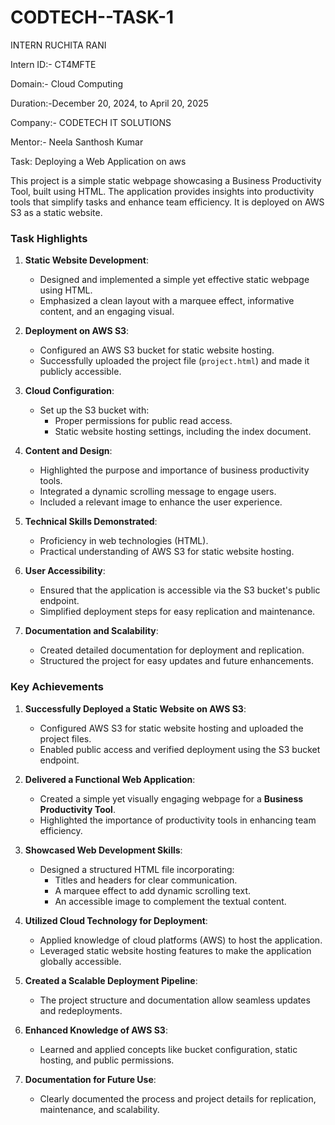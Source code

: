 # CODTECH--TASK-1

INTERN RUCHITA RANI

Intern ID:- CT4MFTE

Domain:- Cloud Computing

Duration:-December 20, 2024, to April 20, 2025

Company:- CODETECH IT SOLUTIONS

Mentor:- Neela Santhosh Kumar

Task: Deploying a Web Application on aws

This project is a simple static webpage showcasing a Business Productivity Tool, built using HTML. The application provides insights into productivity tools that simplify tasks and enhance team efficiency. It is deployed on AWS S3 as a static website.

### **Task Highlights**

1. **Static Website Development**:
   - Designed and implemented a simple yet effective static webpage using HTML.
   - Emphasized a clean layout with a marquee effect, informative content, and an engaging visual.

2. **Deployment on AWS S3**:
   - Configured an AWS S3 bucket for static website hosting.
   - Successfully uploaded the project file (`project.html`) and made it publicly accessible.

3. **Cloud Configuration**:
   - Set up the S3 bucket with:
     - Proper permissions for public read access.
     - Static website hosting settings, including the index document.

4. **Content and Design**:
   - Highlighted the purpose and importance of business productivity tools.
   - Integrated a dynamic scrolling message to engage users.
   - Included a relevant image to enhance the user experience.

5. **Technical Skills Demonstrated**:
   - Proficiency in web technologies (HTML).
   - Practical understanding of AWS S3 for static website hosting.

6. **User Accessibility**:
   - Ensured that the application is accessible via the S3 bucket's public endpoint.
   - Simplified deployment steps for easy replication and maintenance.

7. **Documentation and Scalability**:
   - Created detailed documentation for deployment and replication.
   - Structured the project for easy updates and future enhancements.

### **Key Achievements**

1. **Successfully Deployed a Static Website on AWS S3**:
   - Configured AWS S3 for static website hosting and uploaded the project files.
   - Enabled public access and verified deployment using the S3 bucket endpoint.

2. **Delivered a Functional Web Application**:
   - Created a simple yet visually engaging webpage for a **Business Productivity Tool**.
   - Highlighted the importance of productivity tools in enhancing team efficiency.

3. **Showcased Web Development Skills**:
   - Designed a structured HTML file incorporating:
     - Titles and headers for clear communication.
     - A marquee effect to add dynamic scrolling text.
     - An accessible image to complement the textual content.

4. **Utilized Cloud Technology for Deployment**:
   - Applied knowledge of cloud platforms (AWS) to host the application.
   - Leveraged static website hosting features to make the application globally accessible.

5. **Created a Scalable Deployment Pipeline**:
   - The project structure and documentation allow seamless updates and redeployments.

6. **Enhanced Knowledge of AWS S3**:
   - Learned and applied concepts like bucket configuration, static hosting, and public permissions.

7. **Documentation for Future Use**:
   - Clearly documented the process and project details for replication, maintenance, and scalability.
